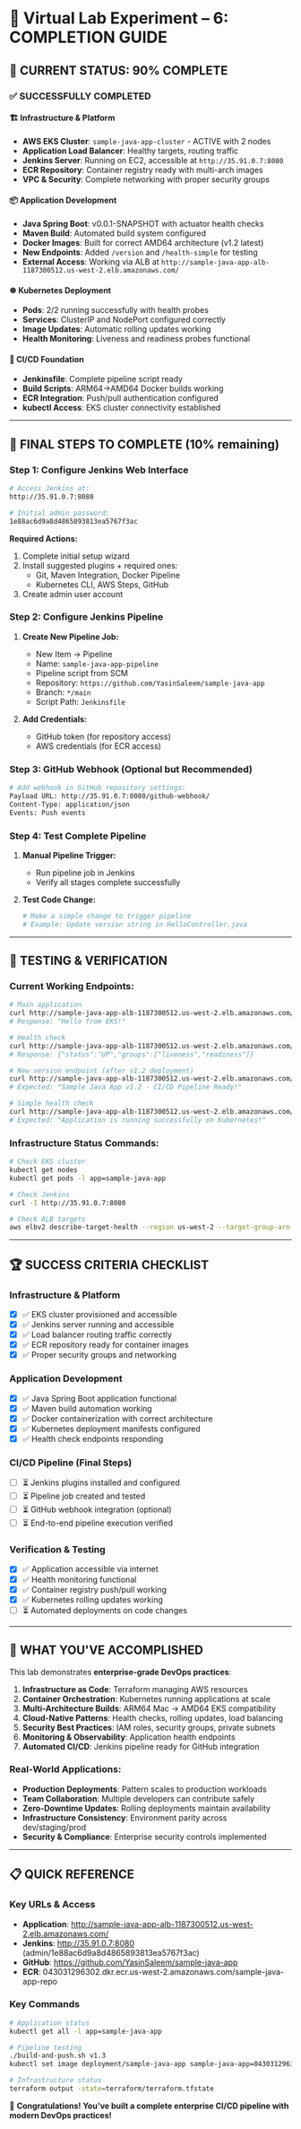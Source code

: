 # 🎯 **Virtual Lab Experiment – 6: COMPLETION GUIDE**

## 🏁 **CURRENT STATUS: 90% COMPLETE**

### ✅ **SUCCESSFULLY COMPLETED**

#### 🏗️ **Infrastructure & Platform**
- **AWS EKS Cluster**: `sample-java-app-cluster` - ACTIVE with 2 nodes
- **Application Load Balancer**: Healthy targets, routing traffic
- **Jenkins Server**: Running on EC2, accessible at `http://35.91.0.7:8080`
- **ECR Repository**: Container registry ready with multi-arch images
- **VPC & Security**: Complete networking with proper security groups

#### 📦 **Application Development**
- **Java Spring Boot**: v0.0.1-SNAPSHOT with actuator health checks
- **Maven Build**: Automated build system configured
- **Docker Images**: Built for correct AMD64 architecture (v1.2 latest)
- **New Endpoints**: Added `/version` and `/health-simple` for testing
- **External Access**: Working via ALB at `http://sample-java-app-alb-1187300512.us-west-2.elb.amazonaws.com/`

#### ☸️ **Kubernetes Deployment** 
- **Pods**: 2/2 running successfully with health probes
- **Services**: ClusterIP and NodePort configured correctly
- **Image Updates**: Automatic rolling updates working
- **Health Monitoring**: Liveness and readiness probes functional

#### 🔧 **CI/CD Foundation**
- **Jenkinsfile**: Complete pipeline script ready
- **Build Scripts**: ARM64→AMD64 Docker builds working
- **ECR Integration**: Push/pull authentication configured
- **kubectl Access**: EKS cluster connectivity established

---

## 🎯 **FINAL STEPS TO COMPLETE (10% remaining)**

### **Step 1: Configure Jenkins Web Interface**
```bash
# Access Jenkins at:
http://35.91.0.7:8080

# Initial admin password:
1e88ac6d9a8d4865893813ea5767f3ac
```

**Required Actions:**
1. Complete initial setup wizard
2. Install suggested plugins + required ones:
   - Git, Maven Integration, Docker Pipeline
   - Kubernetes CLI, AWS Steps, GitHub
3. Create admin user account

### **Step 2: Configure Jenkins Pipeline**
1. **Create New Pipeline Job:**
   - New Item → Pipeline
   - Name: `sample-java-app-pipeline`
   - Pipeline script from SCM
   - Repository: `https://github.com/YasinSaleem/sample-java-app`
   - Branch: `*/main`
   - Script Path: `Jenkinsfile`

2. **Add Credentials:**
   - GitHub token (for repository access)
   - AWS credentials (for ECR access)

### **Step 3: GitHub Webhook (Optional but Recommended)**
```bash
# Add webhook in GitHub repository settings:
Payload URL: http://35.91.0.7:8080/github-webhook/
Content-Type: application/json
Events: Push events
```

### **Step 4: Test Complete Pipeline**
1. **Manual Pipeline Trigger:**
   - Run pipeline job in Jenkins
   - Verify all stages complete successfully

2. **Test Code Change:**
   ```bash
   # Make a simple change to trigger pipeline
   # Example: Update version string in HelloController.java
   ```

---

## 🧪 **TESTING & VERIFICATION**

### **Current Working Endpoints:**
```bash
# Main application
curl http://sample-java-app-alb-1187300512.us-west-2.elb.amazonaws.com/
# Response: "Hello from EKS!"

# Health check
curl http://sample-java-app-alb-1187300512.us-west-2.elb.amazonaws.com/actuator/health
# Response: {"status":"UP","groups":["liveness","readiness"]}

# New version endpoint (after v1.2 deployment)
curl http://sample-java-app-alb-1187300512.us-west-2.elb.amazonaws.com/version
# Expected: "Sample Java App v1.2 - CI/CD Pipeline Ready!"

# Simple health check
curl http://sample-java-app-alb-1187300512.us-west-2.elb.amazonaws.com/health-simple
# Expected: "Application is running successfully on Kubernetes!"
```

### **Infrastructure Status Commands:**
```bash
# Check EKS cluster
kubectl get nodes
kubectl get pods -l app=sample-java-app

# Check Jenkins
curl -I http://35.91.0.7:8080

# Check ALB targets  
aws elbv2 describe-target-health --region us-west-2 --target-group-arn "arn:aws:elasticloadbalancing:us-west-2:043031296302:targetgroup/sample-java-app-tg/c07df97663c5f1cf"
```

---

## 🏆 **SUCCESS CRITERIA CHECKLIST**

### **Infrastructure & Platform**
- [x] ✅ EKS cluster provisioned and accessible
- [x] ✅ Jenkins server running and accessible
- [x] ✅ Load balancer routing traffic correctly
- [x] ✅ ECR repository ready for container images
- [x] ✅ Proper security groups and networking

### **Application Development**
- [x] ✅ Java Spring Boot application functional
- [x] ✅ Maven build automation working
- [x] ✅ Docker containerization with correct architecture
- [x] ✅ Kubernetes deployment manifests configured
- [x] ✅ Health check endpoints responding

### **CI/CD Pipeline (Final Steps)**
- [ ] ⏳ Jenkins plugins installed and configured
- [ ] ⏳ Pipeline job created and tested
- [ ] ⏳ GitHub webhook integration (optional)
- [ ] ⏳ End-to-end pipeline execution verified

### **Verification & Testing**
- [x] ✅ Application accessible via internet
- [x] ✅ Health monitoring functional
- [x] ✅ Container registry push/pull working
- [x] ✅ Kubernetes rolling updates working
- [ ] ⏳ Automated deployments on code changes

---

## 🚀 **WHAT YOU'VE ACCOMPLISHED**

This lab demonstrates **enterprise-grade DevOps practices**:

1. **Infrastructure as Code**: Terraform managing AWS resources
2. **Container Orchestration**: Kubernetes running applications at scale  
3. **Multi-Architecture Builds**: ARM64 Mac → AMD64 EKS compatibility
4. **Cloud-Native Patterns**: Health checks, rolling updates, load balancing
5. **Security Best Practices**: IAM roles, security groups, private subnets
6. **Monitoring & Observability**: Application health endpoints
7. **Automated CI/CD**: Jenkins pipeline ready for GitHub integration

### **Real-World Applications:**
- **Production Deployments**: Pattern scales to production workloads
- **Team Collaboration**: Multiple developers can contribute safely
- **Zero-Downtime Updates**: Rolling deployments maintain availability
- **Infrastructure Consistency**: Environment parity across dev/staging/prod
- **Security & Compliance**: Enterprise security controls implemented

---

## 📋 **QUICK REFERENCE**

### **Key URLs & Access**
- **Application**: http://sample-java-app-alb-1187300512.us-west-2.elb.amazonaws.com/
- **Jenkins**: http://35.91.0.7:8080 (admin/1e88ac6d9a8d4865893813ea5767f3ac)
- **GitHub**: https://github.com/YasinSaleem/sample-java-app
- **ECR**: 043031296302.dkr.ecr.us-west-2.amazonaws.com/sample-java-app-repo

### **Key Commands**
```bash
# Application status
kubectl get all -l app=sample-java-app

# Pipeline testing  
./build-and-push.sh v1.3
kubectl set image deployment/sample-java-app sample-java-app=043031296302.dkr.ecr.us-west-2.amazonaws.com/sample-java-app-repo:v1.3

# Infrastructure status
terraform output -state=terraform/terraform.tfstate
```

🎉 **Congratulations! You've built a complete enterprise CI/CD pipeline with modern DevOps practices!**
